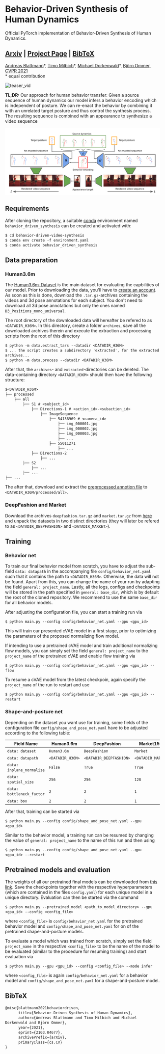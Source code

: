 # Behavior-Driven Synthesis of Human Dynamics
Official PyTorch implementation of Behavior-Driven Synthesis of Human Dynamics.
## [Arxiv](https://arxiv.org/abs/2103.04677) | [Project Page](https://compvis.github.io/behavior-driven-video-synthesis/) | [BibTeX](#bibtex)

[Andreas Blattmann](https://www.linkedin.com/in/andreas-blattmann-479038186/?originalSubdomain=de)\*,
[Timo Milbich](https://timomilbich.github.io/)\*,
[Michael Dorkenwald](https://mdork.github.io/)\*,
[Björn Ommer](https://hci.iwr.uni-heidelberg.de/Staff/bommer),
[CVPR 2021](http://cvpr2021.thecvf.com/)<br/>
\* equal contribution


![teaser_vid](assets/transfer_example_reduced.gif)

**TL;DR:** Our approach for human behavior transfer: Given a source sequence of human dynamics our model infers a behavior encoding which is independent of posture. We can re-enact the behavior by combining it with an unrelated target posture and thus control the synthesis process. The resulting sequence is combined with an appearance to synthesize a video sequence

![teaser](assets/first-page.png "Method pipeline")


## Requirements
After cloning the repository, a suitable [conda](https://conda.io/) environment named `behavior_driven_synthesis` can be created
and activated with:

```
$ cd behavior-driven-video-synthesis
$ conda env create -f environment.yaml
$ conda activate behavior_driven_synthesis
```

## Data preparation

### Human3.6m

The [Human3.6m-Dataset](http://vision.imar.ro/human3.6m/description.php) is the main dataset for evaluating the capbilities of our model. Prior to downloading the data, you'll have to [create an account](https://vision.imar.ro/human3.6m/main_login.php). As soon as this is done, download the `.tar.gz`-archives containing the videos and 3d pose annotations for each subject. You don't need to download all 3d pose annotations but only the ones named `D3_Positions_mono_universal`.
 
The root directory of the downloaded data will hereafter be refered to as `<DATADIR_H36M>`. In this directory, create a folder `archives`, save all the downloaded archives therein and execute the extraction and processing scripts from the root of this directory 
```shell script
$ python -m data.extract_tars --datadir <DATADIR_H36M>
$ ... the script creates a subdirectory 'extracted', for the extracted archives...
$ python -m data.process --datadir <DATADIR_H36M>
``` 

 
After that, the `archives`- and `extracted`-directories can be deleted. The data-containing directory `<DATADIR_H36M>` should then have the following structure:
```
$<DATADIR_H36M>
├── processed
    ├── all    
        ├── S1 # <subject_id>
            ├── Directions-1 # <action_id>-<subaction_id>
                ├── ImageSequence
                    ├── 54138969 # <camera_id>
                        ├── img_000001.jpg
                        ├── img_000002.jpg
                        ├── img_000003.jpg
                        ├── ... 
                    ├── 55011271 
                        ├── ... 
            ├── Directions-2
                ├── ... 
        ├── S2
            ├── ...
        ├── ... 
├── ...
```

The after that, download and extract the [preprocessed annotion file](https://heibox.uni-heidelberg.de/f/733220993b1449dc99db/) to `<DATADIR_H36M/processed/all>`.   


### DeepFashion and Market

Download the archives `deepfashion.tar.gz` and `market.tar.gz` from [here](https://heibox.uni-heidelberg.de/d/71842715a8/?p=%2Fvunet&mode=list) and unpack the datasets in two distinct directories (they will later be refered to as `<DATADIR_DEEPFASHION>` and `<DATADIR_MARKET>`).

## Training

### Behavior net

To train our final behavior model from scratch, you have to adjust the sub-field `data: datapath` in the accompanying file `config/behavior_net.yaml` such that it contains the path to `<DATADIR_H36M>`. Otherwise, the data will not be found. Apart from this, you can change the name of your run by adapting the field `general: project_name`. Lastly, all the logs, configs and checkpoints will be stored in the path specified in `general: base_dir`, which is by default the root of the cloned repository. We recommend to use the same `base_dir` for all behavior models.  


After adjusting the configuration file, you can start a training run via 
```shell script
$ python main.py --config config/behavior_net.yaml --gpu <gpu_id>
```

This will train our presented cVAE model in a first stage, prior to optimizing the parameters of the proposed normalizing flow model. 

If intending to use a pretrained cVAE model and train additional normalizing flow models, you can simply set the field `general: project_name` to the `project_name` of the pretrained cVAE and enable flow training via
```shell script
$ python main.py --config config/behavior_net.yaml --gpu <gpu_id> --flow
```

To resume a cVAE model from the latest checkpoin, again specify the `project_name` of the run to restart and use
```shell script
$ python main.py --config config/behavior_net.yaml --gpu <gpu_id> --restart
```


### Shape-and-posture net

Depending on the dataset you want use for training, some fields of the configuration file `config/shape_and_pose_net.yaml` have to be adjusted according to the following table:

| Field Name  | Human3.6m | DeepFashion |  Market1501 
| ------------- | ------------- |-------------  | -------------  |
| `data: dataset` | `Human3.6m` | `DeepFashion` | `Market` |
| `data: datapath` | `<DATADIR_H36M>` | `<DATADIR_DEEPFASHION>` | `<DATADIR_MARKET>` |
| `data: inplane_normalize` | `False` | `True` | `True` |
| `data: spatial_size` | `256` | `256` | `128` |
| `data: bottleneck_factor` | `2` | `2` | `1` |
| `data: box` | `2` | `2` | `1` |

After that, training can be started via 
```shell script
$ python main.py --config config/shape_and_pose_net.yaml --gpu <gpu_id>
```

Similar to the behavior model, a training run can be resumed by changing the value of `general: project_name` to the name of this run and then using 
 ```shell script
$ python main.py --config config/shape_and_pose_net.yaml --gpu <gpu_id> --restart
```

## Pretrained models and evaluation

The weights of all our pretrained final models can be downloaded from [this link](https://heibox.uni-heidelberg.de/d/7f34bca58c094d5595de/). Save the checkpoints together with the respective hyperparameters (which are contained in the files `config.yaml`) for each unique model in a unique directory. Evaluation can then be started via the command
```shell
$ python main.py --pretrained_model <path_to_model_directory> --gpu <gpu_id> --config <config_file>
```
where `<config_file>` is `config/behavior_net.yaml` for the pretrained behavior model and `config/shape_and_pose_net.yaml` for on of the pretrained shape-and-posture models.

To evaluate a model which was trained from scratch, simply set the field `project_name` in the respective `<config_file>` to be the name of the model to be evaluated (similar to the procedure for resuming training) and start evaluation via 
```shell
$ python main.py --gpu <gpu_id> --config <config_file> --mode infer
```
where `<config_file>` is again `config/behavior_net.yaml` for a behavior model and `config/shape_and_pose_net.yaml` for a shape-and-posture model.


## BibTeX

```
@misc{blattmann2021behaviordriven,
      title={Behavior-Driven Synthesis of Human Dynamics}, 
      author={Andreas Blattmann and Timo Milbich and Michael Dorkenwald and Björn Ommer},
      year={2021},
      eprint={2103.04677},
      archivePrefix={arXiv},
      primaryClass={cs.CV}
}
```
